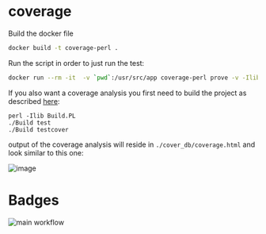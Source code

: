 # coverage

Build the docker file
```bash
docker build -t coverage-perl .
```

Run the script in order to just run the test:
```bash
docker run --rm -it  -v `pwd`:/usr/src/app coverage-perl prove -v -Ilib t/hello.t
```

If you also want a coverage analysis you first need to build the project as described [here](https://stackoverflow.com/questions/533553/perl-build-unit-testing-code-coverage-a-complete-working-example):

```
perl -Ilib Build.PL
./Build test
./Build testcover
```

output of the coverage analysis will reside in `./cover_db/coverage.html` and look similar to this one:

![image](https://user-images.githubusercontent.com/3385756/126485732-2ccafde9-0b14-47d9-9ad0-7566b5c62dc8.png)

# Badges

![main workflow](https://github.com/eltenedor/coverage/actions/workflows/main.yml/badge.svg)

